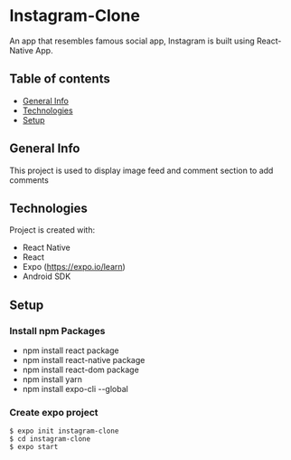 # Instagram-Clone

An app that resembles famous social app, Instagram is built using React-Native App.

## Table of contents

- [General Info](#general-info)
- [Technologies](#technolgies)
- [Setup](#setup)

## General Info

This project is used to display image feed and comment section to add comments

## Technologies

Project is created with:

- React Native
- React
- Expo (https://expo.io/learn)
- Android SDK

## Setup

### Install npm Packages

- npm install react package
- npm install react-native package
- npm install react-dom package
- npm install yarn
- npm install expo-cli --global

### Create expo project

```
$ expo init instagram-clone
$ cd instagram-clone
$ expo start
```
